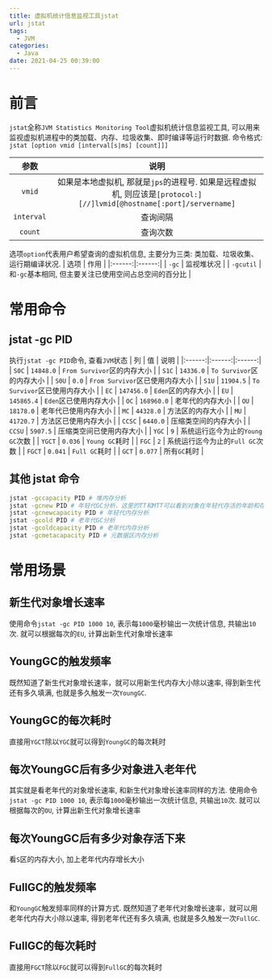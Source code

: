 ```yaml
---
title: 虚拟机统计信息监视工具jstat
url: jstat
tags:
  - JVM
categories:
  - Java
date: 2021-04-25 00:39:00
---
```


# 前言
`jstat`全称`JVM Statistics Monitoring Tool`虚拟机统计信息监视工具, 可以用来监视虚拟机进程中的类加载、内存、垃圾收集、即时编译等运行时数据.
命令格式: `jstat [option vmid [interval[s|ms] [count]]]`

<!-- more -->

| 参数 | 说明 |
|:------:|:------:|
| `vmid` | 如果是本地虚拟机, 那就是`jps`的进程号. 如果是远程虚拟机, 则应该是`[protocol:][//]lvmid[@hostname[:port]/servername]` |
| `interval` | 查询间隔 |
| `count` | 查询次数 |

选项`option`代表用户希望查询的虚拟机信息, 主要分为三类: 类加载、垃圾收集、运行期编译状况.
| 选项 | 作用 |
|:------:|:------:|
| `-gc` | 监视堆状况 |
| `-gcutil` | 和`-gc`基本相同, 但主要关注已使用空间占总空间的百分比 |

# 常用命令
## jstat -gc PID
执行`jstat -gc PID`命令, 查看`JVM`状态
| 列 | 值 | 说明 |
|:------:|:------:|:------:|
| `S0C` | `14848.0`  | `From Survivor`区的内存大小 |
| `S1C` | `14336.0` | `To Survivor`区的内存大小 |
| `S0U` | `0.0` | `From Survivor`区已使用内存大小 |
| `S1U` | `11904.5` | `To Survivor`区已使用内存大小 |
| `EC` | `147456.0` | `Eden`区的内存大小 |
| `EU` | `145865.4` | `Eden`区已使用内存大小 |
| `OC` | `168960.0` | 老年代的内存大小 |
| `OU` | `18178.0` | 老年代已使用内存大小 |
| `MC` | `44328.0` | 方法区的内存大小 |
| `MU` | `41720.7` | 方法区已使用内存大小 |
| `CCSC` | `6440.0` | 压缩类空间的内存大小 |
| `CCSU` | `5907.5` | 压缩类空间已使用内存大小 |
| `YGC` | `9` | 系统运行迄今为止的`Young GC`次数 |
| `YGCT` | `0.036` | `Young GC`耗时 |
| `FGC` | `2` | 系统运行迄今为止的`Full GC`次数 |
| `FGCT` | `0.041` | `Full GC`耗时 |
| `GCT` | `0.077` | 所有`GC`耗时 |

## 其他 jstat 命令
```bash
jstat -gccapacity PID # 堆内存分析
jstat -gcnew PID # 年轻代GC分析，这里的TT和MTT可以看到对象在年轻代存活的年龄和存活的最大年龄
jstat -gcnewcapacity PID # 年轻代内存分析
jstat -gcold PID # 老年代GC分析
jstat -gcoldcapacity PID # 老年代内存分析
jstat -gcmetacapacity PID # 元数据区内存分析
```

# 常用场景
## 新生代对象增长速率
使用命令`jstat -gc PID 1000 10`, 表示每`1000`毫秒输出一次统计信息, 共输出`10`次.
就可以根据每次的`EU`, 计算出新生代对象增长速率
## YoungGC的触发频率
既然知道了新生代对象增长速率，就可以用新生代内存大小除以速率, 得到新生代还有多久填满, 也就是多久触发一次`YoungGC`.
## YoungGC的每次耗时
直接用`YGCT`除以`YGC`就可以得到`YoungGC`的每次耗时
## 每次YoungGC后有多少对象进入老年代
其实就是看老年代的对象增长速率, 和新生代对象增长速率同样的方法.
使用命令`jstat -gc PID 1000 10`, 表示每`1000`毫秒输出一次统计信息, 共输出`10`次.
就可以根据每次的`OU`, 计算出新生代对象增长速率
## 每次YoungGC后有多少对象存活下来
看`S`区的内存大小, 加上老年代内存增长大小
## FullGC的触发频率
和`YoungGC`触发频率同样的计算方式.
既然知道了老年代对象增长速率，就可以用老年代内存大小除以速率, 得到老年代还有多久填满, 也就是多久触发一次`FullGC`.
## FullGC的每次耗时
直接用`FGCT`除以`FGC`就可以得到`FullGC`的每次耗时
